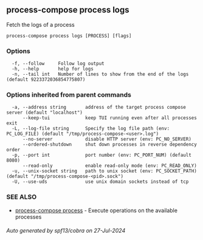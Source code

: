 ## process-compose process logs

Fetch the logs of a process

```
process-compose process logs [PROCESS] [flags]
```

### Options

```
  -f, --follow     Follow log output
  -h, --help       help for logs
  -n, --tail int   Number of lines to show from the end of the logs (default 9223372036854775807)
```

### Options inherited from parent commands

```
  -a, --address string       address of the target process compose server (default "localhost")
      --keep-tui             keep TUI running even after all processes exit
  -L, --log-file string      Specify the log file path (env: PC_LOG_FILE) (default "/tmp/process-compose-<user>.log")
      --no-server            disable HTTP server (env: PC_NO_SERVER)
      --ordered-shutdown     shut down processes in reverse dependency order
  -p, --port int             port number (env: PC_PORT_NUM) (default 8080)
      --read-only            enable read-only mode (env: PC_READ_ONLY)
  -u, --unix-socket string   path to unix socket (env: PC_SOCKET_PATH) (default "/tmp/process-compose-<pid>.sock")
  -U, --use-uds              use unix domain sockets instead of tcp
```

### SEE ALSO

* [process-compose process](process-compose_process.md)	 - Execute operations on the available processes

###### Auto generated by spf13/cobra on 27-Jul-2024
